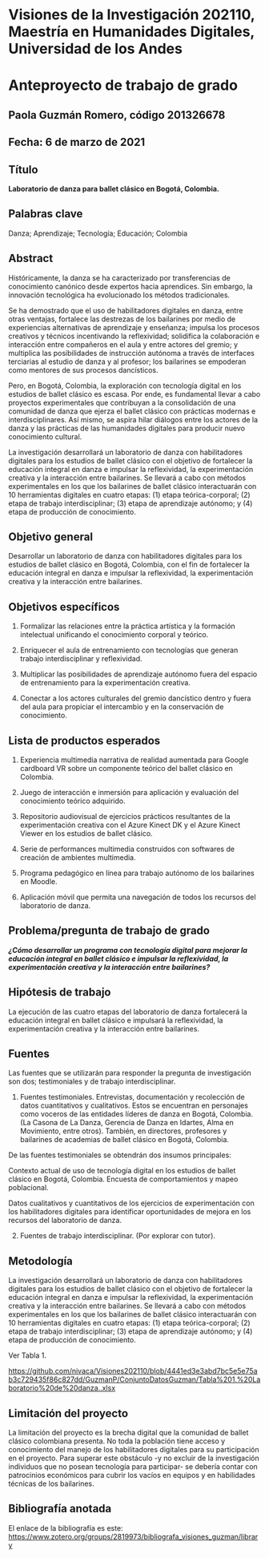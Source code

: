 # Visiones de la Investigación 202110, Maestría en Humanidades Digitales, Universidad de los Andes

# Anteproyecto de trabajo de grado

## Paola Guzmán Romero, código 201326678

## Fecha: 6 de marzo de 2021

## Título
**Laboratorio de danza para ballet clásico en Bogotá, Colombia.**

## Palabras clave
Danza; Aprendizaje; Tecnología; Educación; Colombia  

## Abstract
Históricamente, la danza se ha caracterizado por transferencias de conocimiento canónico desde expertos hacia aprendices. Sin embargo, la innovación tecnológica ha evolucionado los métodos tradicionales. 

Se ha demostrado que el uso de habilitadores digitales en danza, entre otras ventajas, fortalece las destrezas de los bailarines por medio de experiencias alternativas de aprendizaje y enseñanza; impulsa los procesos creativos y técnicos incentivando la reflexividad; solidifica la colaboración e interacción entre compañeros en el aula y entre actores del gremio; y multiplica las posibilidades de instrucción autónoma a través de interfaces terciarias al estudio de danza y al profesor; los bailarines se empoderan como mentores de sus procesos dancísticos. 

Pero, en Bogotá, Colombia, la exploración con tecnología digital en los estudios de ballet clásico es escasa. Por ende, es fundamental llevar a cabo proyectos experimentales que contribuyan a la consolidación de una comunidad de danza que ejerza el ballet clásico con prácticas modernas e interdisciplinares. Así mismo, se aspira hilar diálogos entre los actores de la danza y las prácticas de las humanidades digitales para producir nuevo conocimiento cultural.  

La investigación desarrollará un laboratorio de danza con habilitadores digitales para los estudios de ballet clásico con el objetivo de fortalecer la educación integral en danza e impulsar la reflexividad, la experimentación creativa y la interacción entre bailarines. Se llevará a cabo con métodos experimentales en los que los bailarines de ballet clásico interactuarán con 10 herramientas digitales en cuatro etapas: (1) etapa teórica-corporal; (2) etapa de trabajo interdisciplinar; (3) etapa de aprendizaje autónomo; y (4) etapa de producción de conocimiento.  

## Objetivo general
Desarrollar un laboratorio de danza con habilitadores digitales para los estudios de ballet clásico en Bogotá, Colombia, con el fin de fortalecer la educación integral en danza e impulsar la reflexividad, la experimentación creativa y la interacción entre bailarines. 

## Objetivos específicos

1) Formalizar las relaciones entre la práctica artística y la formación intelectual unificando el conocimiento corporal y teórico.  

2) Enriquecer el aula de entrenamiento con tecnologías que generan trabajo interdisciplinar y reflexividad. 

3) Multiplicar las posibilidades de aprendizaje autónomo fuera del espacio de entrenamiento para la experimentación creativa.  

4) Conectar a los actores culturales del gremio dancístico dentro y fuera del aula para propiciar el intercambio y en la conservación de conocimiento. 

## Lista de productos esperados

1) Experiencia multimedia narrativa de realidad aumentada para Google cardboard VR sobre un componente teórico del ballet clásico en Colombia. 

2) Juego de interacción e inmersión para aplicación y evaluación del conocimiento teórico adquirido. 

3) Repositorio audiovisual de ejercicios prácticos resultantes de la experimentación creativa con el Azure Kinect DK y el Azure Kinect Viewer en los estudios de ballet clásico. 

4) Serie de performances multimedia construidos con softwares de creación de ambientes multimedia. 

5) Programa pedagógico en línea para trabajo autónomo de los bailarines en Moodle. 

6) Aplicación móvil que permita una navegación de todos los recursos del laboratorio de danza. 

## Problema/pregunta de trabajo de grado

***¿Cómo desarrollar un programa con tecnología digital para mejorar la educación integral en ballet clásico e impulsar la reflexividad, la experimentación creativa y la interacción entre bailarines?***

## Hipótesis de trabajo

La ejecución de las cuatro etapas del laboratorio de danza fortalecerá la educación integral en ballet clásico e impulsará la reflexividad, la experimentación creativa y la interacción entre bailarines.

## Fuentes

Las fuentes que se utilizarán para responder la pregunta de investigación son dos; testimoniales y de trabajo interdisciplinar.  

1) Fuentes testimoniales. Entrevistas, documentación y recolección de datos cuantitativos y cualitativos. Estos se encuentran en personajes como voceros de las entidades líderes de danza en Bogotá, Colombia. (La Casona de La Danza, Gerencia de Danza en Idartes, Alma en Movimiento, entre otros). También, en directores, profesores y bailarines de academias de ballet clásico en Bogotá, Colombia.  

De las fuentes testimoniales se obtendrán dos insumos principales:  

Contexto actual de uso de tecnología digital en los estudios de ballet clásico en Bogotá, Colombia. Encuesta de comportamientos y mapeo poblacional.  

Datos cualitativos y cuantitativos de los ejercicios de experimentación con los habilitadores digitales para identificar oportunidades de mejora en los recursos del laboratorio de danza.   

2) Fuentes de trabajo interdisciplinar. (Por explorar con tutor).  

## Metodología

La investigación desarrollará un laboratorio de danza con habilitadores digitales para los estudios de ballet clásico con el objetivo de fortalecer la educación integral en danza e impulsar la reflexividad, la experimentación creativa y la interacción entre bailarines. Se llevará a cabo con métodos experimentales en los que los bailarines de ballet clásico interactuarán con 10 herramientas digitales en cuatro etapas: (1) etapa teórica-corporal; (2) etapa de trabajo interdisciplinar; (3) etapa de aprendizaje autónomo; y (4) etapa de producción de conocimiento. 

Ver Tabla 1. 

https://github.com/nivaca/Visiones202110/blob/4441ed3e3abd7bc5e5e75ab3c729435f86c827dd/GuzmanP/ConjuntoDatosGuzman/Tabla%201.%20Laboratorio%20de%20danza..xlsx

## Limitación del proyecto

La limitación del proyecto es la brecha digital que la comunidad de ballet clásico colombiana presenta. No toda la población tiene acceso y conocimiento del manejo de los habilitadores digitales para su participación en el proyecto. Para superar este obstáculo -y no excluir de la investigación individuos que no posean tecnología para participar- se debería contar con patrocinios económicos para cubrir los vacíos en equipos y en habilidades técnicas de los bailarines.  


## Bibliografía anotada
El enlace de la bibliografía es este: https://www.zotero.org/groups/2819973/bibliografa_visiones_guzman/library

